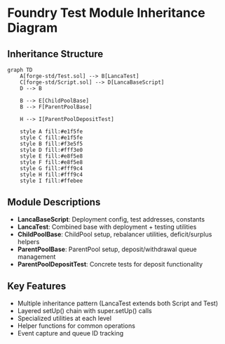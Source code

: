 # Foundry Test Module Inheritance Diagram

## Inheritance Structure

```mermaid
graph TD
    A[forge-std/Test.sol] --> B[LancaTest]
    C[forge-std/Script.sol] --> D[LancaBaseScript]
    D --> B

    B --> E[ChildPoolBase]
    B --> F[ParentPoolBase]

    H --> I[ParentPoolDepositTest]

    style A fill:#e1f5fe
    style C fill:#e1f5fe
    style B fill:#f3e5f5
    style D fill:#fff3e0
    style E fill:#e8f5e8
    style F fill:#e8f5e8
    style G fill:#fff9c4
    style H fill:#fff9c4
    style I fill:#ffebee
```

## Module Descriptions

- **LancaBaseScript**: Deployment config, test addresses, constants
- **LancaTest**: Combined base with deployment + testing utilities
- **ChildPoolBase**: ChildPool setup, rebalancer utilities, deficit/surplus helpers
- **ParentPoolBase**: ParentPool setup, deposit/withdrawal queue management
- **ParentPoolDepositTest**: Concrete tests for deposit functionality

## Key Features

- Multiple inheritance pattern (LancaTest extends both Script and Test)
- Layered setUp() chain with super.setUp() calls
- Specialized utilities at each level
- Helper functions for common operations
- Event capture and queue ID tracking
